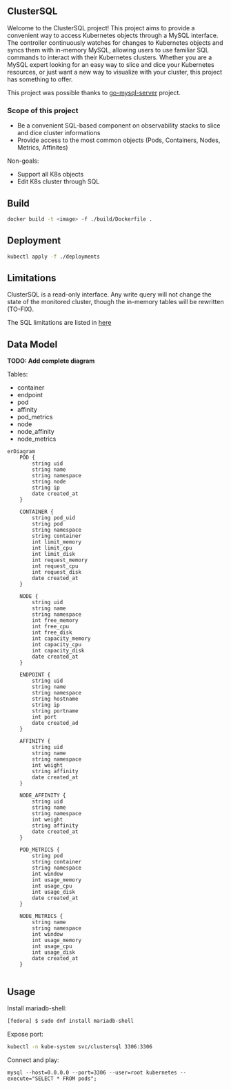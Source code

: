 ## ClusterSQL

Welcome to the ClusterSQL project! This project aims to provide a convenient way
to access Kubernetes objects through a MySQL interface. The controller
continuously watches for changes to Kubernetes objects and syncs them with
in-memory MySQL, allowing users to use familiar SQL commands to interact with
their Kubernetes clusters. Whether you are a MySQL expert looking for an easy
way to slice and dice your Kubernetes resources, or just want a new way to
visualize with your cluster, this project has something to offer.

This project was possible thanks to
[go-mysql-server](https://github.com/dolthub/go-mysql-server) project.

### Scope of this project

* Be a convenient SQL-based component on observability stacks to slice and dice
  cluster informations
* Provide access to the most common objects (Pods, Containers, Nodes, Metrics,
  Affinites)

Non-goals:
* Support all K8s objects
* Edit K8s cluster through SQL

## Build

```bash
docker build -t <image> -f ./build/Dockerfile .
```

## Deployment

```bash
kubectl apply -f ./deployments
```

## Limitations

ClusterSQL is a read-only interface. Any write query will not change the state
of the monitored cluster, though the in-memory tables will be rewritten
(TO-FIX).

The SQL limitations are listed in [here](https://github.com/dolthub/go-mysql-server)

## Data Model 

**TODO: Add complete diagram**

Tables:
* container
* endpoint
* pod
* affinity
* pod_metrics
* node
* node_affinity
* node_metrics

```mermaid
erDiagram
    POD {
        string uid
        string name
        string namespace
        string node
        string ip
        date created_at
    }

    CONTAINER {
        string pod_uid
        string pod
        string namespace
        string container
        int limit_memory
        int limit_cpu
        int limit_disk
        int request_memory
        int request_cpu
        int request_disk
        date created_at
    }

    NODE {
        string uid
        string name
        string namespace
        int free_memory
        int free_cpu
        int free_disk
        int capacity_memory
        int capacity_cpu
        int capacity_disk
        date created_at
    }

    ENDPOINT {
        string uid
        string name
        string namespace
        string hostname
        string ip
        string portname
        int port
        date created_ad
    }

    AFFINITY {
        string uid
        string name
        string namespace
        int weight
        string affinity
        date created_at
    }

    NODE_AFFINITY {
        string uid
        string name
        string namespace
        int weight
        string affinity
        date created_at
    }

    POD_METRICS {
        string pod
        string container
        string namespace
        int window
        int usage_memory
        int usage_cpu
        int usage_disk
        date created_at
    }

    NODE_METRICS {
        string name
        string namespace
        int window
        int usage_memory
        int usage_cpu
        int usage_disk
        date created_at
    }
    
```

## Usage

Install mariadb-shell:

```bash
[fedora] $ sudo dnf install mariadb-shell
```

Expose port:

```bash
kubectl -n kube-system svc/clustersql 3306:3306
```

Connect and play:

```
mysql --host=0.0.0.0 --port=3306 --user=root kubernetes --execute="SELECT * FROM pods";
```
